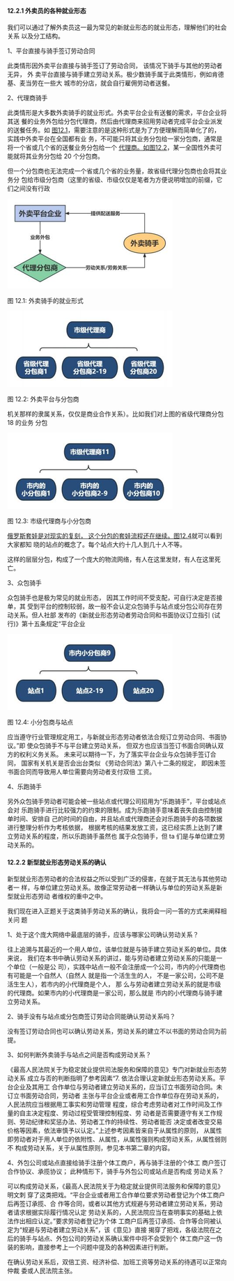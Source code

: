#### 12.2.1 外卖员的各种就业形态

我们可以通过了解外卖员这一最为常见的新就业形态的就业形态，理解他们的社会关系 以及分工结构。

1、平台直接与骑手签订劳动合同

此类情形因外卖平台直接与骑手签订了劳动合同， 该情况下骑手与其他的劳动者无异， 外 卖平台直接与骑手建立劳动关系。极少数骑手属于此类情形，例如肯德基、麦当劳在一些大 城市的分店，就会自行雇佣劳动者送餐。

2、代理商骑手

此类情形是大多数外卖骑手的就业形式。外卖平台企业有送餐的需求，平台企业将其送 餐的业务外包给分包代理商，然后由代理商来招用劳动者完成平台企业派发的送餐任务。如 [图12.1](#bookmark584)，需要注意的是这种形式是为了方便理解而简单化了的， 实践中外卖平台在全国都有业 务，不可能只将其业务分包给一家分包商，通常是将一个省或几个省的送餐业务分包给一个 [代理商。如图12.2](#bookmark585)，某一全国性外卖可能就将其业务分包给 20 个分包商。

但一个分包商也无法完成一个省或几个省的业务量，故省级代理分包商也会将其业务分 包给市级分包商（这里的省级、市级仅仅是笔者为方便说明增加的前缀，它们之间没有行政

![](<@img/img_ 68.jpeg>)

图 12.1: 外卖骑手的就业形式

![](<@img/img_ 69.jpeg>)

图 12.2: 外卖平台与分包商

机关那样的隶属关系，仅仅是商业合作关系）。比如我们对上图的省级代理商分包 18 的业务 分包

![](<@img/img_ 70.jpeg>)

图 12.3: 市级代理商与小分包商

[俄罗斯套娃是对现实的复刻， 这个分包的套娃流程还在继续。图12.4](#bookmark586)就可以看到大家都知 晓的站点的概念了。每个站点大约十几人到几十人不等。

这样的层层分包，构成了一个庞大的物流网络，有人在这里发财，有人在这里死亡。

3、众包骑手

众包骑手也是极为常见的就业形态， 因其工作时间不受支配，可自行决定是否接单，其 受到平台的控制较弱，故一般不会认定众包骑手与站点或分包公司存在劳动关系。但人社部 发布的《新就业形态劳动者劳动合同和书面协议订立指引 (试行)》第十五条规定“平台企业

![](<@img/img_ 71.jpeg>)

图 12.4: 小分包商与站点

应当遵守行业管理规定用工，与新就业形态劳动者依法合规订立劳动合同、书面协议。”即 使众包骑手不与平台建立劳动关系， 但双方也应该当签订书面合同确认双方的权利义务关系。 未来可以期待一下，为了落实平台企业与众包骑手签订合同， 国家有关机关是否会出台类似 《劳动合同法》第八十二条的规定， 即因未签书面合同而导致用人单位需要向劳动者支付双倍 工资。

4、乐跑骑手

另外众包骑手劳动者可能会被一些站点或代理公司招用为“乐跑骑手”，平台或站点会对 乐跑骑手进行比较强力的约束的限制。成为乐跑骑手意味着丧失自由控制接单时间、安排自 己的时间的自由，并且站点或代理商还会对乐跑骑手的各项数据进行整理分析作为考核依据， 根据考核的结果发放工资，这已经实质上达到了建立劳动关系的程度，所以乐跑骑手虽然也 属于众包骑手，但 ta 们是与单位建立劳动关系的。

#### 12.2.2 新型就业形态劳动关系的确认

新型就业形态劳动者的合法权益之所以受到广泛的侵害，在就于其无法与其他劳动者一 样，与单位建立劳动关系。故像正常劳动者一样确认与单位的劳动关系是新型就业形态劳动 者维权的重中之中。

我们现在进入正题关于这类骑手劳动关系的确认，我将会一问一答的方式来阐释相关问 题

1、处于这个庞大网络中最底层的骑手，应该与哪家公司确认劳动关系？

往上追溯与其最近的一个用人单位，该单位就是与骑手建立劳动关系的单位。具体来说， 我们在本书中确认劳动关系的讲过，能与劳动者建立劳动关系的只能是一个单位（一般是公 司），实践中站点一般不会注册成一个公司，市内的小代理商也有可能是一个自然人（自然人 就是指一个活生生的人， 不是一家公司，公司不是活生生人），若市内的小代理商是个人， 那 么与劳动者建立劳动关系的就是市级的代理商。如果市内的小代理商是一家公司，那么就是 市内的小代理商与骑手建立劳动关系。

2、骑手没有与站点或分包商签订劳动合同能确认劳动关系吗？

没有签订劳动合同也可以确认劳动关系，劳动关系的建立不以书面的劳动合同为前提。

3、如何判断外卖骑手与站点之间是否构成劳动关系？

《最高人民法院关于为稳定就业提供司法服务和保障的意见》专门对新就业形态劳动关系 成立与否的判断指明了参考因素“7. 依法合理认定新就业形态劳动关系。平台企业及其用工 合作单位与劳动者建立劳动关系的，应当订立书面劳动合同。未订立书面劳动合同，劳动者 主张与平台企业或者用工合作单位存在劳动关系的，人民法院应当根据用工事实和劳动管理 程度，综合考虑劳动者对工作时间及工作量的自主决定程度、劳动过程受管理控制程度、劳 动者是否需要遵守有关工作规则、劳动纪律和奖惩办法、劳动者工作的持续性、劳动者能否 决定或者改变交易价格等因素，依法审慎予以认定。”上述参考因素皆来自于从属性的原则， 从属性即劳动者对于用人单位的依附性、从属性，从属性强则构成劳动关系，从属性弱则不 构成劳动关系，关于从属性原则，参见本书第二章的内容。

4、外包公司或站点直接给骑手注册个体工商户，再与骑手注册的个体工 商户签订合作协议、承揽协议； 此种情形下，骑手与外包公司或站点是否构成 劳动关系？

可以构成劳动关系，《最高人民法院关于为稳定就业提供司法服务和保障的意见》明文刺 穿了这类把戏。“平台企业或者用工合作单位要求劳动者登记为个体工商户后再签订承揽、合 作等合同，或者以其他方式规避与劳动者建立劳动关系，劳动者请求根据实际履行情况认定 劳动关系的，人民法院应当在查明事实的基础上依法作出相应认定。”要求劳动者登记为个体 工商户后再签订承揽、合作等合同被认定为“规避与劳动者建立劳动关系”，该《意见》直接 揭穿了把戏，各级法院在之后的骑手与站点、外包公司的劳动关系确认案件中将不会受到个 体工商户这一伪装的影响，直接参考上一个问题中提及的各种因素进行判断。

在确认劳动关系后，双倍工资、经济补偿、加班工资等劳动关系的待遇可以正常向仲裁 委或人民法院主张。